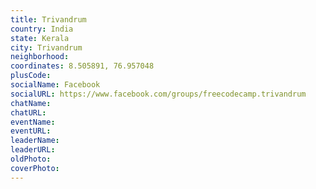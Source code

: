 ```yaml
---
title: Trivandrum
country: India
state: Kerala
city: Trivandrum
neighborhood: 
coordinates: 8.505891, 76.957048
plusCode:
socialName: Facebook
socialURL: https://www.facebook.com/groups/freecodecamp.trivandrum
chatName:
chatURL:
eventName:
eventURL:
leaderName:
leaderURL:
oldPhoto: 
coverPhoto:
---
```

